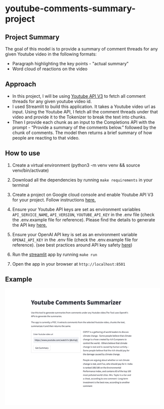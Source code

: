 # youtube-comments-summary-project

## Project Summary

The goal of this model is to provide a summary of comment threads for any given Youtube video in the following formats:

* Paragraph highlighting the key points - "actual summary"
* Word cloud of reactions on the video

## Approach

* In this project, I will be using [Youtube API V3](https://developers.google.com/youtube/v3) to fetch all comment threads for any given youtube video id.
* I used Streamlit to build this application. It takes a Youtube video url as input. Using the Youtube API, I fetch all the comment threads under that video and provide it to the Tokenizer to break the text into chunks. 
* Then I provide each chunk as an input to the Completions API with the prompt - “Provide a summary of the comments below.” followed by the chunk of comments. The model then returns a brief summary of how people are reacting to that video.

## How to use

1. Create a virtual environment (python3 -m venv venv && source venv/bin/activate)

2. Download all the dependencies by running `make requirements` in your terminal

3. Create a project on Google cloud console and enable Youtube API V3 for your project. Follow instructions [here.](https://console.developers.google.com/apis/api/youtube.googleapis.com/overview)

4. Ensure your Youtube API keys are set as environment variables `API_SERVICE_NAME`, `API_VERSION`, `YOUTUBE_API_KEY` in the .env file (check the .env.example file for reference). Please find the details to generate the API key [here.](https://developers.google.com/youtube/registering_an_application)

5. Ensure your OpenAI API key is set as an environment variable `OPENAI_API_KEY` in the .env file (check the .env.example file for reference). (see best practices around API key safety [here](https://help.openai.com/en/articles/5112595-best-practices-for-api-key-safety))

6. Run the [streamlit](https://streamlit.io/) app by running `make run`

7. Open the app in your browser at `http://localhost:8501`

## Example

![alt text](https://github.com/Priyanka-Gangadhar-Palshetkar/comments-summary-ml-project/blob/main/assets/example.png?raw=true)
